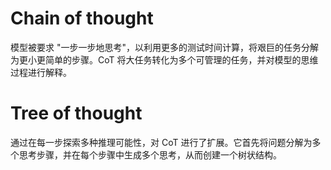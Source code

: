 
# Chain of thought 

模型被要求 "一步一步地思考"，以利用更多的测试时间计算，将艰巨的任务分解为更小更简单的步骤。CoT 将大任务转化为多个可管理的任务，并对模型的思维过程进行解释。

# Tree of thought

通过在每一步探索多种推理可能性，对 CoT 进行了扩展。它首先将问题分解为多个思考步骤，并在每个步骤中生成多个思考，从而创建一个树状结构。